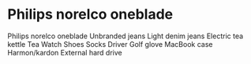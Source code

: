 # Philips norelco oneblade

Philips norelco oneblade
Unbranded jeans
Light denim jeans
Electric tea kettle
Tea
Watch
Shoes
Socks
Driver
Golf glove
MacBook case
Harmon/kardon
External hard drive
